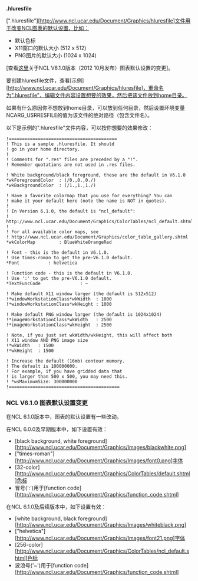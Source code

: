 **.hluresfile**

[".hluresfile"][http://www.ncl.ucar.edu/Document/Graphics/hluresfile]文件用于改变NCL图表的默认设置，比如：

* 默认色标
* X11窗口的默认大小 (512 x 512)
* PNG图片的默认大小 (1024 x 1024)

[查看[这里](#jump)关于NCL V6.1.0版本（2012 10月发布）图表默认设置的变更]。

要创建hluresfile文件，查看[示例][http://www.ncl.ucar.edu/Document/Graphics/hluresfile]，重命名为".hluresfile"，编辑文件内容设置想要的效果，然后把该文件放到home目录。

如果有什么原因你不想放到home目录，可以放到任何目录，然后设置环境变量NCARG_USRRESFILE的值为该文件的绝对路径（包含文件名）。

以下是示例的".hluresfile"文件内容，可以按你想要的效果修改：

```
!=========================================
! This is a sample .hluresfile. It should
! go in your home directory.
!
! Comments for ".res" files are preceded by a "!".
! Remember quotations are not used in .res files.

! White background/black foreground, these are the default in V6.1.0
*wkForegroundColor  : (/0.,0.,0./)
*wkBackgroundColor  : (/1.,1.,1./)

! Have a favorite colormap that you use for everything? You can
! make it your default here (note the name is NOT in quotes).
!
! In Version 6.1.0, the default is "ncl_default":
! http://www.ncl.ucar.edu/Document/Graphics/ColorTables/ncl_default.shtml
!
! For all available color maps, see 
! http://www.ncl.ucar.edu/Document/Graphics/color_table_gallery.shtml
*wkColorMap         : BlueWhiteOrangeRed

! Font - this is the default in V6.1.0. 
! Use times-roman to get the pre-V6.1.0 default.
*Font           : helvetica 

! Function code - this is the default in V6.1.0. 
! Use ':' to get the pre-V6.1.0 default.
*TextFuncCode               : ~     
 
! Make default X11 window larger (the default is 512x512)
!*windowWorkstationClass*wkWidth  : 1000
!*windowWorkstationClass*wkHeight : 1000

! Make default PNG window larger (the default is 1024x1024)
!*imageWorkstationClass*wkWidth   : 2500
!*imageWorkstationClass*wkHeight  : 2500

! Note, if you just set wkWidth/wkHeight, this will affect both
! X11 window AND PNG image size
!*wkWidth   : 1500
!*wkHeight  : 1500

! Increase the default (16mb) contour memory.
! The default is 100000000.
! For example, if you have gridded data that
! is larger than 500 x 500, you may need this.
! *wsMaximumSize: 300000000
!==========================================
```

### <a id="jump"></a>

### **NCL V6.1.0 图表默认设置变更**

在NCL 6.1.0版本中，图表的默认设置有一些改动。

在NCL 6.0.0及早期版本中，如下设置有效：

* [black background, white foreground][http://www.ncl.ucar.edu/Document/Graphics/Images/blackwhite.png]
* ["times-roman"][http://www.ncl.ucar.edu/Document/Graphics/Images/font0.png]字体
* [32-color][http://www.ncl.ucar.edu/Document/Graphics/ColorTables/default.shtml]色标
* 冒号(':')用于[function code][http://www.ncl.ucar.edu/Document/Graphics/function_code.shtml]

在NCL 6.1.0及后续版本中，如下设置有效：

* [white background, black foreground][http://www.ncl.ucar.edu/Document/Graphics/Images/whiteblack.png]
* ["helvetica"][http://www.ncl.ucar.edu/Document/Graphics/Images/font21.png]字体
* [256-color][http://www.ncl.ucar.edu/Document/Graphics/ColorTables/ncl_default.shtml]色标
* 波浪号('~')用于[function code][http://www.ncl.ucar.edu/Document/Graphics/function_code.shtml]